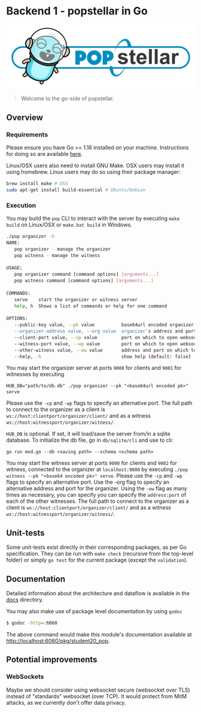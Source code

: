 # Backend 1 - popstellar in Go

<div align="center">
  <img alt="PoP stellar" src="docs/images/popstellar-be1-go.png" width="600" />
</div>

> Welcome to the go-side of popstellar.

## Overview

### Requirements

Please ensure you have Go >= 1.16 installed on your machine. Instructions for
doing so are available [here](https://golang.org/doc/install).

Linux/OSX users also need to install GNU Make. OSX users may install it using
homebrew. Linux users may do so using their package manager:

```bash
brew install make # OSX
sudo apt-get install build-essential # Ubuntu/Debian
```

### Execution

You may build the `pop` CLI to interact with the server by executing `make
build` on Linux/OSX or `make.bat build` in Windows.

```bash
./pop organizer -h
NAME:
   pop organizer - manage the organizer
   pop witness - manage the witness

USAGE:
   pop organizer command [command options] [arguments...]
   pop witness command [command options] [arguments...]

COMMANDS:
   serve    start the organizer or witness server
   help, h  Shows a list of commands or help for one command

OPTIONS:
   --public-key value, --pk value          base64url encoded organizer's public key
   --organizer-address value, --org value  organizer's address and port for witness to connect to organizer (default value "localhost:9002")
   --client-port value, --cp value         port on which to open websocket for clients (default value 9000 for organizer, 9002 for witness)
   --witness-port value, --wp value        port on which to open websocket for witnesses (default value 9002)
   --other-witness value, --ow value       address and port on which to connect to another witness, can be used as many times as necessary
   --help, -h                              show help (default: false)

```

You may start the organizer server at ports `9000` for clients and `9001` for
witnesses by executing

```
HUB_DB="path/to/db.db" ./pop organizer --pk "<base64url encoded pk>" serve
```

Please use the `-cp` and `-wp` flags to specify an alternative port. The full
path to connect to the organizer as a client is
`ws://host:clientport/organizer/client/` and as a witness
`ws://host:witnessport/organizer/witness/`.

`HUB_DB` is optional. If set, it will load/save the server from/in a sqlite
database. To initialize the db file, go in `db/sqlite/cli` and use to cli:

```
go run mod.go --db <saving path> --schema <schema path>
```

You may start the witness server at ports `9000` for clients and `9002` for
witness, connected to the organizer at `localhost:9000` by executing `./pop
witness --pk "<base64 encoded pk>" serve`. Please use the `-cp` and `-wp` flags
to specify an alternative port. Use the -org flag to specify an alternative
address and port for the organizer. Using the `-ow` flag as many times as
necessary, you can specify you can specify the `address:port` of each of the
other witnesses. The full path to connect to the organizer as a client is
`ws://host:clientport/organizer/client/` and as a witness
`ws://host:witnessport/organizer/witness/`.

## Unit-tests

Some unit-tests exist directly in their corresponding packages, as per Go
specification. They can be run with `make check` (recursive from the top-level
folder) or simply `go test` for the current package (except the `validation`).

## Documentation

Detailed information about the architecture and dataflow is available in the
[docs](docs/README.md) directory.

You may also make use of package level documentation by using `godoc`

```bash
$ godoc -http=:6060
```

The above command would make this module's documentation available at
[http://localhost:6060/pkg/student20_pop](http://localhost:6060/pkg/student20_pop).

## Potential improvements

### WebSockets

Maybe we should consider using websocket secure (websocket over TLS) instead of
"standards" websocket (over TCP). It would protect from MitM attacks, as we
currently don't offer data privacy.
